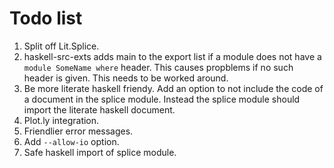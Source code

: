 # Todo list

1. Split off Lit.Splice.
1. haskell-src-exts adds main to the export list if a module does not have a
   `module SomeName where` header. This causes propblems if no such header is
   given. This needs to be worked around.
1. Be more literate haskell friendy. Add an option to not include the code of
   a document in the splice module. Instead the splice module should import
   the literate haskell document.
1. Plot.ly integration.
1. Friendlier error messages.
1. Add `--allow-io` option.
1. Safe haskell import of splice module.
